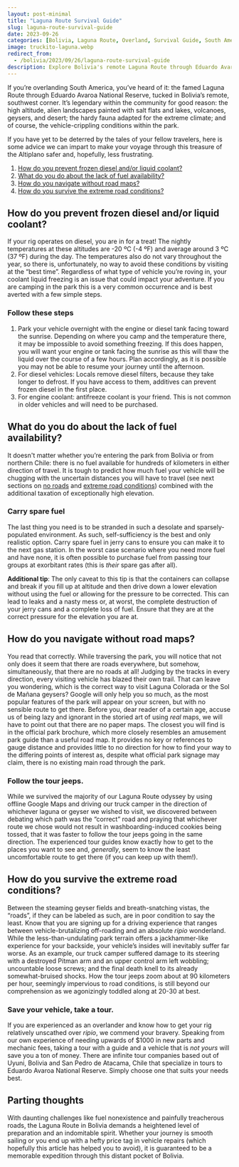 ```yaml
---
layout: post-minimal
title: "Laguna Route Survival Guide"
slug: laguna-route-survival-guide
date: 2023-09-26
categories: [Bolivia, Laguna Route, Overland, Survival Guide, South America]
image: truckito-laguna.webp
redirect_from:
  - /bolivia/2023/09/26/laguna-route-survival-guide
description: Explore Bolivia's remote Laguna Route through Eduardo Avaroa National Reserve. This high-altitude journey features stunning landscapes, salt flats, lakes, volcanoes, and geysers, but also presents challenges such as extreme weather, lack of fuel, difficult navigation, and harsh road conditions. Learn how to prevent diesel and coolant from freezing, carry spare fuel, navigate without maps, and survive treacherous roads. Consider following tour jeeps or opting for a guided tour to protect your vehicle and enhance your experience. Prepare well for an unforgettable adventure in this unique corner of Bolivia.
---
```


If you’re overlanding South America, you’ve heard of it: the famed Laguna Route through Eduardo Avaroa National Reserve, tucked in Bolivia’s remote, southwest corner.
It’s legendary within the community for good reason: the high altitude, alien landscapes painted with salt flats and lakes, volcanoes, geysers, and desert; the hardy fauna adapted for the extreme climate; and of course, the vehicle-crippling conditions within the park.

If you have yet to be deterred by the tales of your fellow travelers, here is some advice we can impart to make your voyage through this treasure of the Altiplano safer and, hopefully, less frustrating.

1. [How do you prevent frozen diesel and/or liquid coolant?](#how-do-you-prevent-frozen-diesel-andor-liquid-coolant)
2. [What do you do about the lack of fuel availability?](#what-do-you-do-about-the-lack-of-fuel-availability)
3. [How do you navigate without road maps?](#how-do-you-navigate-without-road-maps)
4. [How do you survive the extreme road conditions?](#how-do-you-survive-the-extreme-road-conditions)

## How do you prevent frozen diesel and/or liquid coolant?

If your rig operates on diesel, you are in for a treat! The nightly temperatures at these altitudes are -20 ºC (-4 ºF) and average around 3 ºC (37 ºF) during the day. The temperatures also do not vary throughout the year, so there is, unfortunately, no way to avoid these conditions by visiting at the “best time”. Regardless of what type of vehicle you’re roving in, your coolant liquid freezing is an issue that could impact your adventure. If you are camping in the park this is a very common occurrence and is best averted with a few simple steps.

### Follow these steps
1. Park your vehicle overnight with the engine or diesel tank facing toward the sunrise. Depending on where you camp and the temperature there, it may be impossible to avoid something freezing. If this does happen, you will want your engine or tank facing the sunrise as this will thaw the liquid over the course of a few hours. Plan accordingly, as it is possible you may not be able to resume your journey until the afternoon.
2. For diesel vehicles: Locals remove diesel filters, because they take longer to defrost. If you have access to them, additives can prevent frozen diesel in the first place.
3. For engine coolant: antifreeze coolant is your friend. This is not common in older vehicles and will need to be purchased.


## What do you do about the lack of fuel availability?

It doesn't matter whether you’re entering the park from Bolivia or from northern Chile: there is no fuel available for hundreds of kilometers in either direction of travel. It is tough to predict how much fuel your vehicle will be chugging with the uncertain distances you will have to travel (see next sections on [no roads](#how-do-you-navigate-without-road-maps) and [extreme road conditions](#how-do-you-survive-the-extreme-road-conditions)) combined with the additional taxation of exceptionally high elevation.

### Carry spare fuel
The last thing you need is to be stranded in such a desolate and sparsely-populated environment. As such, self-sufficiency is the best and only realistic option. Carry spare fuel in jerry cans to ensure you can make it to the next gas station. In the worst case scenario where you need more fuel and have none, it is often possible to purchase fuel from passing tour groups at exorbitant rates (this is *their* spare gas after all).

**Additional tip**: The only caveat to this tip is that the containers can collapse and break if you fill up at altitude and then drive down a lower elevation without using the fuel or allowing for the pressure to be corrected. This can lead to leaks and a nasty mess or, at worst, the complete destruction of your jerry cans and a complete loss of fuel. Ensure that they are at the correct pressure for the elevation you are at.

## How do you navigate without road maps?

You read that correctly. While traversing the park, you will notice that not only does it seem that there are roads everywhere, but somehow, simultaneously, that there are no roads at all! Judging by the tracks in every direction, every visiting vehicle has blazed their own trail. That can leave you wondering, which is the correct way to visit Laguna Colorada or the Sol de Mañana geysers? Google will only help you so much, as the most popular features of the park will appear on your screen, but with no sensible route to get there. Before you, dear reader of a certain age, accuse us of being lazy and ignorant in the storied art of using *real* maps, we will have to point out that there are no paper maps. The closest you will find is in the official park brochure, which more closely resembles an amusement park guide than a useful road map. It provides no key or references to gauge distance and provides little to no direction for how to find your way to the differing points of interest as, despite what official park signage may claim, there is no existing main road through the park.

### Follow the tour jeeps.

While we survived the majority of our Laguna Route odyssey by using offline Google Maps and driving our truck camper in the direction of whichever laguna or geyser we wished to visit, we discovered between debating which path was the “correct” road and praying that whichever route we chose would not result in washboarding-induced cookies being tossed, that it was faster to follow the tour jeeps going in the same direction. The experienced tour guides know exactly how to get to the places you want to see and, *generally*, seem to know the least uncomfortable route to get there (if you can keep up with them!).

## How do you survive the extreme road conditions?

Between the steaming geyser fields and breath-snatching vistas, the “roads”, if they can be labeled as such, are in poor condition to say the least. Know that you are signing up for a driving experience that ranges between vehicle-brutalizing off-roading and an absolute *ripio* wonderland. While the less-than-undulating park terrain offers a jackhammer-like experience for your backside, your vehicle’s insides will inevitably suffer far worse. As an example, our truck camper suffered damage to its steering with a destroyed Pitman arm and an upper control arm left wobbling; uncountable loose screws; and the final death knell to its already somewhat-bruised shocks. How the tour jeeps zoom about at 90 kilometers per hour, seemingly impervious to road conditions, is still beyond our comprehension as we agonizingly toddled along at 20-30 at best.

### Save your vehicle, take a tour.

If you are experienced as an overlander and know how to get your rig relatively unscathed over *ripio*, we commend your bravery. Speaking from our own experience of needing upwards of $1000 in new parts and mechanic fees, taking a tour with a guide and a vehicle that is *not yours* will save you a ton of money. There are infinite tour companies based out of Uyuni, Bolivia and San Pedro de Atacama, Chile that specialize in tours to Eduardo Avaroa National Reserve. Simply choose one that suits your needs best.

## Parting thoughts
With daunting challenges like fuel nonexistence and painfully treacherous roads, the Laguna Route in Bolivia demands a heightened level of preparation and an indomitable spirit. Whether your journey is smooth sailing or you end up with a hefty price tag in vehicle repairs (which hopefully this article has helped you to avoid), it is guaranteed to be a memorable expedition through this distant pocket of Bolivia. 
